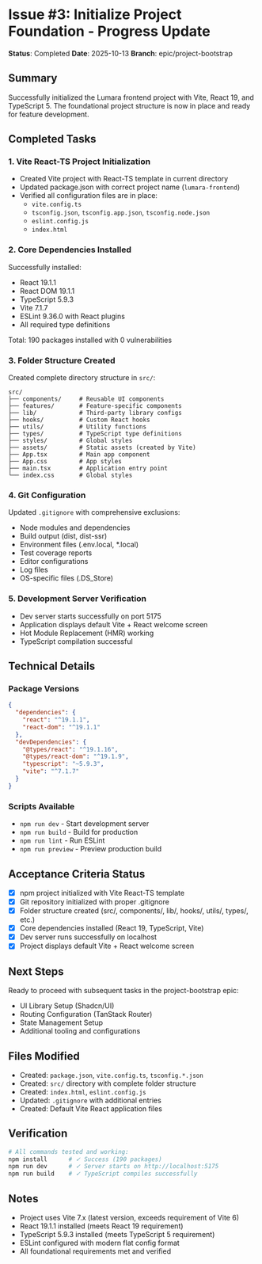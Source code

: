 # Issue #3: Initialize Project Foundation - Progress Update

**Status**: Completed
**Date**: 2025-10-13
**Branch**: epic/project-bootstrap

## Summary
Successfully initialized the Lumara frontend project with Vite, React 19, and TypeScript 5. The foundational project structure is now in place and ready for feature development.

## Completed Tasks

### 1. Vite React-TS Project Initialization
- Created Vite project with React-TS template in current directory
- Updated package.json with correct project name (`lumara-frontend`)
- Verified all configuration files are in place:
  - `vite.config.ts`
  - `tsconfig.json`, `tsconfig.app.json`, `tsconfig.node.json`
  - `eslint.config.js`
  - `index.html`

### 2. Core Dependencies Installed
Successfully installed:
- React 19.1.1
- React DOM 19.1.1
- TypeScript 5.9.3
- Vite 7.1.7
- ESLint 9.36.0 with React plugins
- All required type definitions

Total: 190 packages installed with 0 vulnerabilities

### 3. Folder Structure Created
Created complete directory structure in `src/`:
```
src/
├── components/     # Reusable UI components
├── features/       # Feature-specific components
├── lib/            # Third-party library configs
├── hooks/          # Custom React hooks
├── utils/          # Utility functions
├── types/          # TypeScript type definitions
├── styles/         # Global styles
├── assets/         # Static assets (created by Vite)
├── App.tsx         # Main app component
├── App.css         # App styles
├── main.tsx        # Application entry point
└── index.css       # Global styles
```

### 4. Git Configuration
Updated `.gitignore` with comprehensive exclusions:
- Node modules and dependencies
- Build output (dist, dist-ssr)
- Environment files (.env.local, *.local)
- Test coverage reports
- Editor configurations
- Log files
- OS-specific files (.DS_Store)

### 5. Development Server Verification
- Dev server starts successfully on port 5175
- Application displays default Vite + React welcome screen
- Hot Module Replacement (HMR) working
- TypeScript compilation successful

## Technical Details

### Package Versions
```json
{
  "dependencies": {
    "react": "^19.1.1",
    "react-dom": "^19.1.1"
  },
  "devDependencies": {
    "@types/react": "^19.1.16",
    "@types/react-dom": "^19.1.9",
    "typescript": "~5.9.3",
    "vite": "^7.1.7"
  }
}
```

### Scripts Available
- `npm run dev` - Start development server
- `npm run build` - Build for production
- `npm run lint` - Run ESLint
- `npm run preview` - Preview production build

## Acceptance Criteria Status

- [x] npm project initialized with Vite React-TS template
- [x] Git repository initialized with proper .gitignore
- [x] Folder structure created (src/, components/, lib/, hooks/, utils/, types/, etc.)
- [x] Core dependencies installed (React 19, TypeScript, Vite)
- [x] Dev server runs successfully on localhost
- [x] Project displays default Vite + React welcome screen

## Next Steps
Ready to proceed with subsequent tasks in the project-bootstrap epic:
- UI Library Setup (Shadcn/UI)
- Routing Configuration (TanStack Router)
- State Management Setup
- Additional tooling and configurations

## Files Modified
- Created: `package.json`, `vite.config.ts`, `tsconfig.*.json`
- Created: `src/` directory with complete folder structure
- Created: `index.html`, `eslint.config.js`
- Updated: `.gitignore` with additional entries
- Created: Default Vite React application files

## Verification
```bash
# All commands tested and working:
npm install      # ✓ Success (190 packages)
npm run dev      # ✓ Server starts on http://localhost:5175
npm run build    # ✓ TypeScript compiles successfully
```

## Notes
- Project uses Vite 7.x (latest version, exceeds requirement of Vite 6)
- React 19.1.1 installed (meets React 19 requirement)
- TypeScript 5.9.3 installed (meets TypeScript 5 requirement)
- ESLint configured with modern flat config format
- All foundational requirements met and verified

